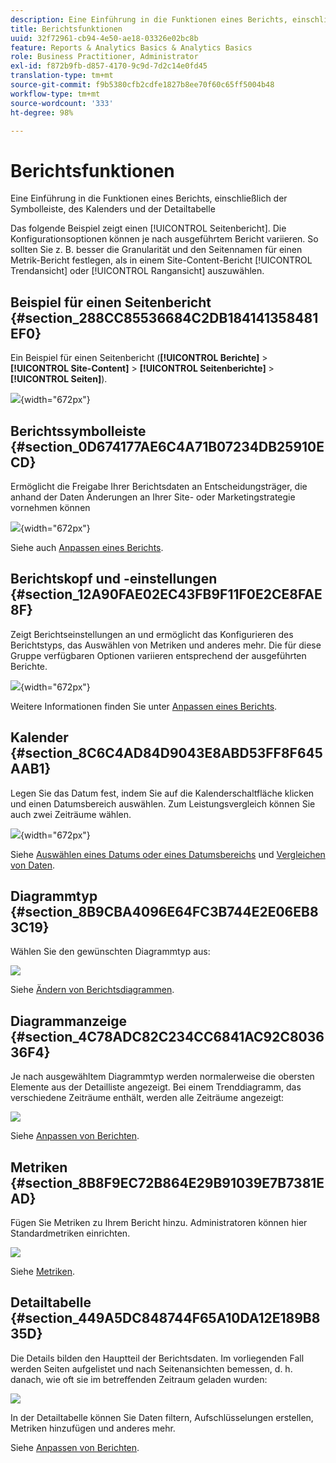 ```yaml
---
description: Eine Einführung in die Funktionen eines Berichts, einschließlich der Symbolleiste, des Kalenders und der Detailtabelle
title: Berichtsfunktionen
uuid: 32f72961-cb94-4e50-ae18-03326e02bc8b
feature: Reports & Analytics Basics & Analytics Basics
role: Business Practitioner, Administrator
exl-id: f872b9fb-d857-4170-9c9d-7d2c14e0fd45
translation-type: tm+mt
source-git-commit: f9b5380cfb2cdfe1827b8ee70f60c65ff5004b48
workflow-type: tm+mt
source-wordcount: '333'
ht-degree: 98%

---
```


# Berichtsfunktionen

Eine Einführung in die Funktionen eines Berichts, einschließlich der Symbolleiste, des Kalenders und der Detailtabelle

Das folgende Beispiel zeigt einen [!UICONTROL Seitenbericht]. Die Konfigurationsoptionen können je nach ausgeführtem Bericht variieren. So sollten Sie z. B. besser die Granularität und den Seitennamen für einen Metrik-Bericht festlegen, als in einem Site-Content-Bericht [!UICONTROL Trendansicht] oder [!UICONTROL Rangansicht] auszuwählen.

## Beispiel für einen Seitenbericht {#section_288CC85536684C2DB184141358481EF0}

Ein Beispiel für einen Seitenbericht (**[!UICONTROL Berichte]** > **[!UICONTROL Site-Content]** > **[!UICONTROL Seitenberichte]** > **[!UICONTROL Seiten]**).

![](assets/pages_report.png){width=&quot;672px&quot;}

## Berichtssymbolleiste {#section_0D674177AE6C4A71B07234DB25910ECD}

Ermöglicht die Freigabe Ihrer Berichtsdaten an Entscheidungsträger, die anhand der Daten Änderungen an Ihrer Site- oder Marketingstrategie vornehmen können

![](assets/toolbar.png){width=&quot;672px&quot;}

Siehe auch [Anpassen eines Berichts](/help/analyze/reports-analytics/reports-customize/customizing-reports-overview.md).

## Berichtskopf und -einstellungen {#section_12A90FAE02EC43FB9F11F0E2CE8FAE8F}

Zeigt Berichtseinstellungen an und ermöglicht das Konfigurieren des Berichtstyps, das Auswählen von Metriken und anderes mehr. Die für diese Gruppe verfügbaren Optionen variieren entsprechend der ausgeführten Berichte. 

![](assets/settings_header.png){width=&quot;672px&quot;}

Weitere Informationen finden Sie unter [Anpassen eines Berichts](/help/analyze/reports-analytics/reports-customize/customizing-reports-overview.md).

## Kalender {#section_8C6C4AD84D9043E8ABD53FF8F645AAB1}

Legen Sie das Datum fest, indem Sie auf die Kalenderschaltfläche klicken und einen Datumsbereich auswählen. Zum Leistungsvergleich können Sie auch zwei Zeiträume wählen.

![](assets/calendar_large.png){width=&quot;672px&quot;}

Siehe [Auswählen eines Datums oder eines Datumsbereichs](/help/analyze/reports-analytics/reports-customize/customizing-reports-overview.md) und [Vergleichen von Daten](/help/analyze/reports-analytics/reports-customize/customizing-reports-overview.md).

## Diagrammtyp {#section_8B9CBA4096E64FC3B744E2E06EB83C19}

Wählen Sie den gewünschten Diagrammtyp aus:

![](assets/graph_type.png)

Siehe [Ändern von Berichtsdiagrammen](/help/analyze/reports-analytics/reports-customize/t-reports-graphs.md).

## Diagrammanzeige {#section_4C78ADC82C234CC6841AC92C803636F4}

Je nach ausgewähltem Diagrammtyp werden normalerweise die obersten Elemente aus der Detailliste angezeigt. Bei einem Trenddiagramm, das verschiedene Zeiträume enthält, werden alle Zeiträume angezeigt:

![](assets/graph.png)

Siehe [Anpassen von Berichten](/help/analyze/reports-analytics/reports-customize/customizing-reports-overview.md).

## Metriken {#section_8B8F9EC72B864E29B91039E7B7381EAD}

Fügen Sie Metriken zu Ihrem Bericht hinzu. Administratoren können hier Standardmetriken einrichten.

![](assets/metrics.png)

Siehe [Metriken](/help/analyze/reports-analytics/metrics.md).

## Detailtabelle {#section_449A5DC848744F65A10DA12E189B835D}

Die Details bilden den Hauptteil der Berichtsdaten. Im vorliegenden Fall werden Seiten aufgelistet und nach Seitenansichten bemessen, d. h. danach, wie oft sie im betreffenden Zeitraum geladen wurden:

![](assets/detail.png)

In der Detailtabelle können Sie Daten filtern, Aufschlüsselungen erstellen, Metriken hinzufügen und anderes mehr.

Siehe [Anpassen von Berichten](/help/analyze/reports-analytics/reports-customize/customizing-reports-overview.md).
